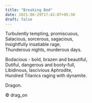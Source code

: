 ```yaml
---
title: "Breaking Bed"
date: 2021-06-29T17:41:07+05:30
draft: false
---
```


Turbulently tempting, promiscuous,  
Salacious, sorcerous, sagacious,  
Insightfully insatiable rage,  
Thunderous nights, murderous days.  

Bodacious - bold, brazen and beautiful,  
Dutiful, dangerous and booty-full,  
Libidinous, lascivious Aphrodite,  
Hundred Titanics raging with dynamite.  

Dragon.

© drag_on